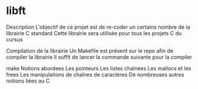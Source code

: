 # libft

Description
L'objectif de ce projet est de re-coder un certains nombre de la librairie C standard
Cette librairie sera utilisée pour tous les projets C du cursus

Compilation de la librairie
Un Makefile est présent sur le repo afin de compiler la librairie
Il suffit de lancer la commande suivante pour la compiler

make
Notions abordees
Les pointeurs
Les listes chaînées
Les mallocs et les frees
Les manipulations de chaînes de caractères
De nombreuses autres notions liées au C
